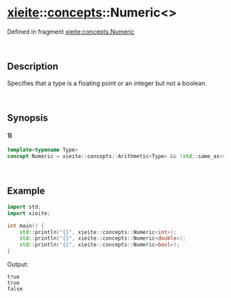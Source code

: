 # [xieite](../../xieite.md)\:\:[concepts](../../concepts.md)\:\:Numeric\<\>
Defined in fragment [xieite:concepts.Numeric](../../../src/concepts/numeric.cpp)

&nbsp;

## Description
Specifies that a type is a floating point or an integer but not a boolean.

&nbsp;

## Synopsis
#### 1)
```cpp
template<typename Type>
concept Numeric = xieite::concepts::Arithmetic<Type> && !std::same_as<std::remove_cv_t<Type>, bool>;
```

&nbsp;

## Example
```cpp
import std;
import xieite;

int main() {
    std::println("{}", xieite::concepts::Numeric<int>);
    std::println("{}", xieite::concepts::Numeric<double>);
    std::println("{}", xieite::concepts::Numeric<bool>);
}
```
Output:
```
true
true
false
```
